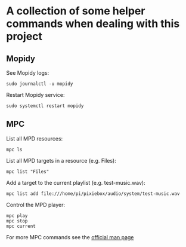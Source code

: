 # A collection of some helper commands when dealing with this project

## Mopidy
See Mopidy logs:
```commandline
sudo journalctl -u mopidy
```

Restart Mopidy service:
```commandline
sudo systemctl restart mopidy
```

## MPC
List all MPD resources:
```commandline
mpc ls
```

List all MPD targets in a resource (e.g. Files):
```commandline
mpc list "Files"
```

Add a target to the current playlist (e.g. test-music.wav):
```commandline
mpc list add file:///home/pi/pixiebox/audio/system/test-music.wav
```

Control the MPD player:
```commandline
mpc play
mpc stop
mpc current
```

For more MPC commands see the [official man page](https://linux.die.net/man/1/mpc)
